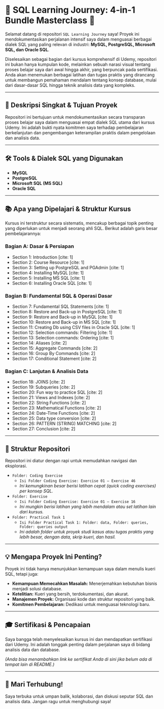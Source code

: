 # 🚀 SQL Learning Journey: 4-in-1 Bundle Masterclass 🚀

Selamat datang di repositori `SQL Learning Journey` saya! Proyek ini mendokumentasikan perjalanan intensif saya dalam menguasai berbagai dialek SQL yang paling relevan di industri: **MySQL, PostgreSQL, Microsoft SQL, dan Oracle SQL**.

Diselesaikan sebagai bagian dari kursus komprehensif di Udemy, repositori ini bukan hanya kumpulan kode, melainkan sebuah narasi visual tentang proses belajar saya dari awal hingga akhir, yang berpuncak pada sertifikasi. Anda akan menemukan berbagai latihan dan tugas praktis yang dirancang untuk membangun pemahaman mendalam tentang konsep database, mulai dari dasar-dasar SQL hingga teknik analisis data yang kompleks.

---

## 🎯 **Deskripsi Singkat & Tujuan Proyek**

Repositori ini bertujuan untuk mendokumentasikan secara transparan proses belajar saya dalam menguasai empat dialek SQL utama dari kursus Udemy. Ini adalah bukti nyata komitmen saya terhadap pembelajaran berkelanjutan dan pengembangan keterampilan praktis dalam pengelolaan dan analisis data.

---

## 🛠️ **Tools & Dialek SQL yang Digunakan**

* **MySQL**
* **PostgreSQL**
* **Microsoft SQL (MS SQL)**
* **Oracle SQL**

---

## 📚 **Apa yang Dipelajari & Struktur Kursus**

Kursus ini terstruktur secara sistematis, mencakup berbagai topik penting yang diperlukan untuk menjadi seorang ahli SQL. Berikut adalah garis besar pembelajarannya:

### **Bagian A: Dasar & Persiapan**

* Section 1: Introduction [cite: 1]
* Section 2: Course Resource [cite: 1]
* Section 3: Setting up PostgreSQL and PGAdmin [cite: 1]
* Section 4: Installing MySQL [cite: 1]
* Section 5: Installing MS SQL [cite: 1]
* Section 6: Installing Oracle SQL [cite: 1]

### **Bagian B: Fundamental SQL & Operasi Dasar**

* Section 7: Fundamental SQL Statements [cite: 1]
* Section 8: Restore and Back-up in PostgreSQL [cite: 1]
* Section 9: Restore and Back-up in MySQL [cite: 1]
* Section 10: Restore and Back-up in MS SQL [cite: 1]
* Section 11: Creating Db using CSV files in Oracle SQL [cite: 1]
* Section 12: Selection commands: Filtering [cite: 1]
* Section 13: Selection commands: Ordering [cite: 1]
* Section 14: Aliases [cite: 2]
* Section 15: Aggregate Commands [cite: 2]
* Section 16: Group By Commands [cite: 2]
* Section 17: Conditional Statement [cite: 2]

### **Bagian C: Lanjutan & Analisis Data**

* Section 18: JOINS [cite: 2]
* Section 19: Subqueries [cite: 2]
* Section 20: Fun way to practice SQL [cite: 2]
* Section 21: Views and Indexes [cite: 2]
* Section 22: String Functions [cite: 2]
* Section 23: Mathematical Functions [cite: 2]
* Section 24: Date-Time Functions [cite: 2]
* Section 25: Data type conversion [cite: 2]
* Section 26: PATTERN (STRING) MATCHING [cite: 2]
* Section 27: Conclusion [cite: 2]

---

## 📂 **Struktur Repositori**

Repositori ini diatur dengan rapi untuk memudahkan navigasi dan eksplorasi.

* `Folder: Coding Exercise`
    * `Isi Folder Coding Exercise: Exercise 01 – Exercise 46`
    * *Ini kemungkinan besar berisi latihan cepat (quick coding exercises) per konsep SQL.*
* `Folder: Exercise`
    * `Isi Folder Coding Exercise: Exercise 01 – Exercise 16`
    * *Ini mungkin berisi latihan yang lebih mendalam atau set latihan lain dari kursus.*
* `Folder: Practical Task 1`
    * `Isi Folder Practical Task 1: Folder: data, Folder: queries, Folder: queries output`
    * *Ini adalah folder untuk proyek studi kasus atau tugas praktis yang lebih besar, dengan data, skrip kueri, dan hasil.*

---

## 💡 **Mengapa Proyek Ini Penting?**

Proyek ini tidak hanya menunjukkan kemampuan saya dalam menulis kueri SQL, tetapi juga:
* **Kemampuan Memecahkan Masalah:** Menerjemahkan kebutuhan bisnis menjadi solusi database.
* **Ketelitian:** Kueri yang bersih, terdokumentasi, dan akurat.
* **Manajemen Proyek:** Organisasi kode dan struktur repositori yang baik.
* **Komitmen Pembelajaran:** Dedikasi untuk menguasai teknologi baru.

---

## 🎓 **Sertifikasi & Pencapaian**

Saya bangga telah menyelesaikan kursus ini dan mendapatkan sertifikasi dari Udemy. Ini adalah tonggak penting dalam perjalanan saya di bidang analisis data dan database.

*(Anda bisa menambahkan link ke sertifikat Anda di sini jika belum ada di tempat lain di README.)*

---

## 👋 **Mari Terhubung!**

Saya terbuka untuk umpan balik, kolaborasi, dan diskusi seputar SQL dan analisis data. Jangan ragu untuk menghubungi saya!
